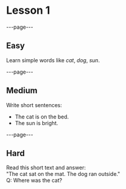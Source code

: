 # Lesson 1

---page---

## Easy
Learn simple words like *cat*, *dog*, *sun*.

---page---

## Medium
Write short sentences:  
- The cat is on the bed.  
- The sun is bright.

---page---

## Hard
Read this short text and answer:  
"The cat sat on the mat. The dog ran outside."  
Q: Where was the cat?
